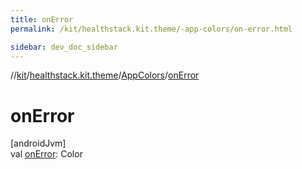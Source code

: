 ```yaml
---
title: onError
permalink: /kit/healthstack.kit.theme/-app-colors/on-error.html

sidebar: dev_doc_sidebar
---
```

//[kit](../../../index.html)/[healthstack.kit.theme](../index.html)/[AppColors](index.html)/[onError](on-error.html)



# onError



[androidJvm]\
val [onError](on-error.html): Color




